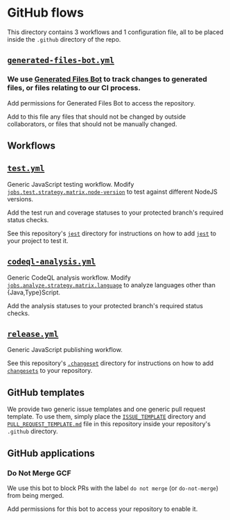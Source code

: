 # GitHub flows

This directory contains 3 workflows and 1 configuration file,
all to be placed inside the `.github` directory of the repo.

## [`generated-files-bot.yml`](https://github.com/altnext/oss-tools/blob/main/packages/.github/generated-files-bot.yml)
### We use [Generated Files Bot](https://github.com/apps/generated-files-bot) to track changes to generated files, or files relating to our CI process.

Add permissions for Generated Files Bot to access the repository.

Add to this file any files that should not be changed by outside collaborators,
or files that should not be manually changed.

## Workflows

## [`test.yml`](https://github.com/altnext/oss-tools/blob/main/packages/.github/workflows/test.yml)
Generic JavaScript testing workflow.
Modify [`jobs.test.strategy.matrix.node-version`](https://github.com/altnext/oss-tools/blob/main/packages/.github/workflows/test.yml#L15) to test against different NodeJS versions.

Add the test run and coverage statuses to your protected branch's required status checks.

See this repository's [`jest`](https://github.com/altnext/oss-tools/blob/main/packages/jest) directory for instructions on how to add [`jest`](https://github.com/facebook/jest) to your project to test it.

## [`codeql-analysis.yml`](https://github.com/altnext/oss-tools/blob/main/packages/.github/workflows/codeql-analysis.yml)
Generic CodeQL analysis workflow.
Modify [`jobs.analyze.strategy.matrix.language`](https://github.com/altnext/oss-tools/blob/main/packages/.github/workflows/codeql-analysis.yml#L23) to analyze languages other than {Java,Type}Script.

Add the analysis statuses to your protected branch's required status checks.

## [`release.yml`](https://github.com/altnext/oss-tools/blob/main/packages/.github/workflows/release.yml)
Generic JavaScript publishing workflow.

See this repository's [`.changeset`](https://github.com/altnext/oss-tools/blob/main/packages/.changeset) directory for instructions on how to add [`changesets`](https://github.com/atlassian/changesets) to your repository.

## GitHub templates
We provide two generic issue templates and one generic pull request template.
To use them, simply place the [`ISSUE_TEMPLATE`](https://github.com/altnext/oss-tools/blob/main/packages/.github/ISSUE_TEMPLATE) directory and [`PULL_REQUEST_TEMPLATE.md`](https://github.com/altnext/oss-tools/blob/main/packages/.github/PULL_REQUEST_TEMPLATE.md) file in this repository inside your repository's `.github` directory.

## GitHub applications

### Do Not Merge GCF
We use this bot to block PRs with the label `do not merge` (or `do-not-merge`) from being merged.

Add permissions for this bot to access your repository to enable it.
